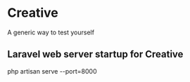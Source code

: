 Creative
========

A generic way to test yourself

## Laravel web server startup for Creative
php artisan serve --port=8000
